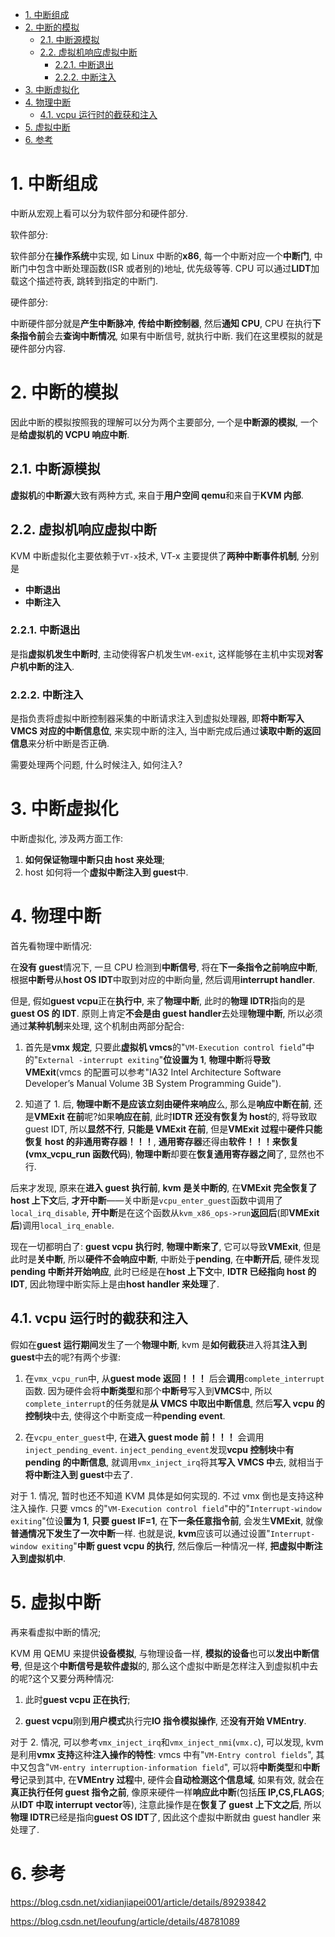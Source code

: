 <!-- @import "[TOC]" {cmd="toc" depthFrom=1 depthTo=6 orderedList=false} -->

<!-- code_chunk_output -->

- [1. 中断组成](#1-中断组成)
- [2. 中断的模拟](#2-中断的模拟)
  - [2.1. 中断源模拟](#21-中断源模拟)
  - [2.2. 虚拟机响应虚拟中断](#22-虚拟机响应虚拟中断)
    - [2.2.1. 中断退出](#221-中断退出)
    - [2.2.2. 中断注入](#222-中断注入)
- [3. 中断虚拟化](#3-中断虚拟化)
- [4. 物理中断](#4-物理中断)
  - [4.1. vcpu 运行时的截获和注入](#41-vcpu-运行时的截获和注入)
- [5. 虚拟中断](#5-虚拟中断)
- [6. 参考](#6-参考)

<!-- /code_chunk_output -->

# 1. 中断组成

中断从宏观上看可以分为软件部分和硬件部分.

软件部分:

软件部分在**操作系统**中实现, 如 Linux 中断的**x86**, 每一个中断对应一个**中断门**, 中断门中包含中断处理函数(ISR 或者别的)地址, 优先级等等. CPU 可以通过**LIDT**加载这个描述符表, 跳转到指定的中断门.

硬件部分:

中断硬件部分就是**产生中断脉冲**, **传给中断控制器**, 然后**通知 CPU**, CPU 在执行**下条指令前**会去**查询中断情况**, 如果有中断信号, 就执行中断. 我们在这里模拟的就是硬件部分内容.

# 2. 中断的模拟

因此中断的模拟按照我的理解可以分为两个主要部分, 一个是**中断源的模拟**, 一个是**给虚拟机的 VCPU 响应中断**.

## 2.1. 中断源模拟

**虚拟机**的**中断源**大致有两种方式, 来自于**用户空间 qemu**和来自于**KVM 内部**.

## 2.2. 虚拟机响应虚拟中断

KVM 中断虚拟化主要依赖于`VT-x`技术, VT-x 主要提供了**两种中断事件机制**, 分别是

- **中断退出**
- **中断注入**

### 2.2.1. 中断退出

是指**虚拟机发生中断时**, 主动使得客户机发生`VM-exit`, 这样能够在主机中实现**对客户机中断的注入**.

### 2.2.2. 中断注入

是指负责将虚拟中断控制器采集的中断请求注入到虚拟处理器, 即**将中断写入 VMCS 对应的中断信息位**, 来实现中断的注入, 当中断完成后通过**读取中断的返回信息**来分析中断是否正确.

需要处理两个问题, 什么时候注入, 如何注入?

# 3. 中断虚拟化

中断虚拟化, 涉及两方面工作:

1. **如何保证物理中断只由 host 来处理**;
2. host 如何将一个**虚拟中断注入到 guest**中.

# 4. 物理中断

首先看物理中断情况:

在**没有 guest**情况下, 一旦 CPU 检测到**中断信号**, 将在**下一条指令之前响应中断**, 根据**中断号**从**host OS IDT**中取到对应的中断向量, 然后调用**interrupt handler**.

但是, 假如**guest vcpu**正在**执行中**, 来了**物理中断**, 此时的**物理 IDTR**指向的是**guest OS 的 IDT**. 原则上肯定**不会是由 guest handler**去处理**物理中断**, 所以必须通过**某种机制**来处理, 这个机制由两部分配合:

1. 首先是**vmx 规定**, 只要此**虚拟机 vmcs**的"`VM-Execution control field`"中的"`External -interrupt exiting`"**位设置为 1**, **物理中断**将**导致 VMExit**(vmcs 的配置可以参考"IA32 Intel Architecture Software Developer’s Manual Volume 3B System Programming Guide").

2. 知道了 1. 后, **物理中断不是应该立刻由硬件来响应**么, 那么是**响应中断在前**, 还是**VMExit 在前**呢?如果**响应在前**, 此时**IDTR 还没有恢复为 host**的, 将导致取 guest IDT, 所以**显然不行**, **只能是 VMExit 在前**, 但是**VMExit 过程**中**硬件只能恢复 host 的非通用寄存器！！！**, **通用寄存器**还得由**软件！！！来恢复(vmx_vcpu_run 函数代码**), **物理中断**却要在**恢复通用寄存器之间**了, 显然也不行.

后来才发现, 原来在**进入 guest 执行前**, **kvm 是关中断的**, 在**VMExit 完全恢复了 host 上下文**后, **才开中断**——关中断是`vcpu_enter_guest`函数中调用了`local_irq_disable`, **开中断**是在这个函数从`kvm_x86_ops->run`**返回后**(即**VMExit 后**)调用`local_irq_enable`.

现在一切都明白了: **guest vcpu 执行时**, **物理中断来了**, 它可以导致**VMExit**, 但是此时是**关中断**, 所以**硬件不会响应中断**, 中断处于**pending**, 在**中断开后**, 硬件发现**pending 中断并开始响应**, 此时已经是在**host 上下文**中, **IDTR 已经指向 host 的 IDT**, 因此物理中断实际上是由**host handler 来处理**了.

## 4.1. vcpu 运行时的截获和注入

假如在**guest 运行期间**发生了一个**物理中断**, kvm 是**如何截获**进入将其**注入到 guest**中去的呢?有两个步骤:

1. 在`vmx_vcpu_run`中, 从**guest mode 返回！！！** 后会**调用**`complete_interrupt`函数. 因为硬件会将**中断类型**和那个**中断号**写入到**VMCS**中, 所以`complete_interrupt`的任务就是**从 VMCS 中取出中断信息**, 然后**写入 vcpu 的控制块**中去, 使得这个中断变成一种**pending event**.

2. 在`vcpu_enter_guest`中, 在**进入 guest mode 前！！！** 会调用`inject_pending_event`. `inject_pending_event`发现**vcpu 控制块**中**有 pending 的中断信息**, 就调用`vmx_inject_irq`将其**写入 VMCS 中**去, 就相当于**将中断注入到 guest**中去了.

对于 1. 情况, 暂时也还不知道 KVM 具体是如何实现的. 不过 vmx 倒也是支持这种注入操作. 只要 vmcs 的"`VM-Execution control field`"中的"`Interrupt-window exiting`"位设**置为 1**, **只要 guest IF=1**, 在**下一条任意指令前**, 会发生**VMExit**, 就像**普通情况下发生了一次中断**一样. 也就是说, **kvm**应该可以通过设置"`Interrupt-window exiting`"**中断 guest vcpu 的执行**, 然后像后一种情况一样, **把虚拟中断注入到虚拟机中**.

# 5. 虚拟中断

再来看虚拟中断的情况;

KVM 用 QEMU 来提供**设备模拟**, 与物理设备一样, **模拟的设备**也可以**发出中断信号**, 但是这个**中断信号是软件虚拟**的, 那么这个虚拟中断是怎样注入到虚拟机中去的呢?这个又要分两种情况:

1. 此时**guest vcpu 正在执行**;

2. **guest vcpu**刚到**用户模式**执行完**IO 指令模拟操作**, 还**没有开始 VMEntry**.

对于 2. 情况, 可以参考`vmx_inject_irq`和`vmx_inject_nmi`(`vmx.c`), 可以发现, kvm 是利用**vmx 支持**这种**注入操作的特性**: vmcs 中有"`VM-Entry control fields`", 其中又包含"`VM-entry interruption-information field`", 可以将**中断类型**和**中断号**记录到其中, 在**VMEntry 过程**中, 硬件会**自动检测这个信息域**, 如果有效, 就会在**真正执行任何 guest 指令之前**, 像原来硬件一样**响应此中断**(包括**压 IP,CS,FLAGS**; 从**IDT 中取 interrupt vector**等), 注意此操作是在**恢复了 guest 上下文之后**, 所以**物理 IDTR**已经是指向**guest OS IDT**了, 因此这个虚拟中断就由 guest handler 来处理了.

# 6. 参考

https://blog.csdn.net/xidianjiapei001/article/details/89293842

https://blog.csdn.net/leoufung/article/details/48781089